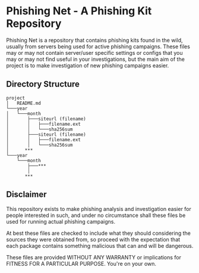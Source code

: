 # Phishing Net - A Phishing Kit Repository

Phishing Net is a repository that contains phishing kits found in the wild, usually from servers being used for active phishing campaigns. These files may or may not contain server/user specific settings or configs that you may or may not find useful in your investigations, but the main aim of the project is to make investigation of new phishing campaigns easier.

## Directory Structure

```
project
│   README.md
└───year
│   └───month
│       ├───siteurl (filename)
│       │   ├───filename.ext
│       │   └───sha256sum
│       ├───siteurl (filename)
│       │   ├───filename.ext
│       │   └───sha256sum
│      ***
└───year
    └───month
        ├───***
        │
       ***
```

## Disclaimer

This repository exists to make phishing analysis and investigation easier for people interested in such, and under no circumstance shall these files be used for running actual phishing campaigns.

At best these files are checked to include what they should considering the sources they were obtained from, so proceed with the expectation that each package contains something malicious that can and will be dangerous.

These files are provided WITHOUT ANY WARRANTY or implications for FITNESS FOR A PARTICULAR PURPOSE. You're on your own.
